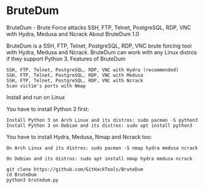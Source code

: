 # BruteDum
 BruteDum - Brute Force attacks SSH, FTP, Telnet, PostgreSQL, RDP, VNC with Hydra, Medusa and Ncrack
About BruteDum 1.0

BruteDum is a SSH, FTP, Telnet, PostgreSQL, RDP, VNC brute forcing tool with Hydra, Medusa and Ncrack. BruteDum can work with any Linux distros if they support Python 3.
Features of BruteDum

    SSH, FTP, Telnet, PostgreSQL, RDP, VNC with Hydra (recommended)
    SSH, FTP, Telnet, PostgreSQL, RDP, VNC with Medusa
    SSH, FTP, Telnet, PostgreSQL, RDP, VNC with Ncrack
    Scan victim's ports with Nmap

Install and run on Linux

You have to install Python 3 first:

    Install Python 3 on Arch Linux and its distros: sudo pacman -S python3
    Install Python 3 on Debian and its distros: sudo apt install python3

You have to install Hydra, Medusa, Nmap and Ncrack too:

    On Arch Linux and its distros: sudo pacman -S nmap hydra medusa ncrack

    On Debian and its distros: sudo apt install nmap hydra medusa ncrack

    git clone https://github.com/GitHackTools/BruteDum
    cd BruteDum
    python3 brutedum.py

